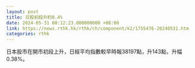 ```yaml
---
layout: post
title: 日股初段升約0.4%
date: 2024-05-31 08:12:23.000000000 +08:00
link: https://news.rthk.hk/rthk/ch/component/k2/1755476-20240531.htm
categories: rthk
---
```


日本股市在開市初段上升，日經平均指數較早時報38197點，升143點，升幅0.38%。
